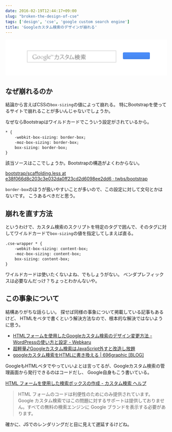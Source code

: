 ```yaml
---
date: 2016-02-19T12:44:17+09:00
slug: "broken-the-design-of-cse"
tags: ['design', 'cse', 'google custom search engine']
title: 'Googleカスタム検索のデザインが崩れる'
---
```


[<img src="/images/2016-02-19/cse.png" alt="cse">](/images/2016-02-19/cse.png)

## なぜ崩れるのか

結論から言えばCSSの`box-sizing`の値によって崩れる。
特にBootstrapを使ってるサイトで崩れることが多いんじゃないでしょうか。

なぜならBootstrapはワイルドカードでこういう設定がされているから。

```
* {
    -webkit-box-sizing: border-box;
    -moz-box-sizing: border-box;
    box-sizing: border-box;
}
```

該当ソースはここでしょうか。Bootstrapの構造がよくわからない。

[bootstrap/scaffolding.less at e38f066d8c203c3e032da0ff23cd2d6098ee2dd6 · twbs/bootstrap](https://github.com/twbs/bootstrap/blob/e38f066d8c203c3e032da0ff23cd2d6098ee2dd6/less/scaffolding.less#L12)

`border-box`のほうが扱いやすいことが多いので、この設定に対して文句とかはないです。
こうあるべきだと思う。

## 崩れを直す方法

というわけで、カスタム検索のスクリプトを特定のタグで囲んで、そのタグに対してワイルドカードで`box-sizing`の値を指定してしまえば直る。

```
.cse-wrapper * {
    -webkit-box-sizing: content-box;
    -moz-box-sizing: content-box;
    box-sizing: content-box;
}
```

ワイルドカードは使いたくないよね、でもしょうがない。
ベンダプレフィックスは必要なんだっけ？ちょっとわかんないや。

## この事象について

結構ありがちな話らしい。
探せば同様の事象について掲載している記事もあるけど、
HTMLをベタで書くという解決方法なので、根本的な解決ではないように思う。

* [HTMLフォームを使用したGoogleカスタム検索のデザイン変更方法 - WordPressの使い方と設定 - Webkaru](http://webkaru.net/wordpress/google-custom-search-design/)
* [超軽量♪Googleカスタム検索はJavaScript外すと改造し放題](http://www.02320.net/google_custom_search_optout_js/)
* [googleカスタム検索をHTMLに書き換える | 696graphic [BLOG]](http://blog.696.jp/txt/937/)

GoogleもHTMLベタでやっていいよとは言ってるが、Googleカスタム検索の管理画面から発行できるのはコードだし、
Google自身もこう書いている。

[HTML フォームを使用した検索ボックスの作成 - カスタム検索 ヘルプ](https://support.google.com/customsearch/answer/1351747?hl=ja)

> HTML フォームのコードは利便性のためにのみ提供されています。Google カスタム検索ではこの問題に対するサポートは提供しておりません。すべての無料の検索エンジンに Google ブランドを表示する必要があります。

確かに、JSでのレンダリングだと目に見えて遅延するけどね。

